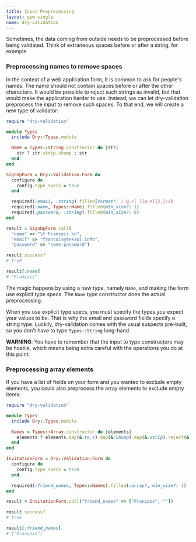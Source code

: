 ```yaml
---
title: Input Preprocessing
layout: gem-single
name: dry-validation
---
```


Sometimes, the data coming from outside needs to be preprocessed before being validated. Think of extraneous spaces before or after a string, for example.

### Preprocessing names to remove spaces

In the context of a web application form, it is common to ask for people's names. The name should not contain spaces before or after the other characters. It would be possible to reject such strings as invalid, but that would make the application harder to use. Instead, we can let dry-validation preprocess the input to remove such spaces. To that end, we will create a new type of validator:

```ruby
require "dry-validation"

module Types
  include Dry::Types.module

  Name = Types::String.constructor do |str|
    str ? str.strip.chomp : str
  end
end

SignUpForm = Dry::Validation.Form do
  configure do
    config.type_specs = true
  end

  required(:email, :string).filled(format?: /.@.+[.][a-z]{2,}/i)
  required(:name, Types::Name).filled(min_size?: 1)
  required(:password, :string).filled(min_size?: 6)
end

result = SignUpForm.call(
  "name" => "\t François \n",
  "email" => "francois@teksol.info",
  "password" => "some password")

result.success?
# true

result[:name]
# "François"
```

The magic happens by using a new type, namely `Name`, and making the form use explicit type specs. The `Name` type constructor does the actual preprocessing.

When you use explicit type specs, you must specify the types you expect your values to be. That is why the email and password fields specify a string type. Luckily, dry-validation comes with the usual suspects pre-built, so you don't have to type `Types::String` long-hand.

**WARNING**: You have to remember that the input to type constructors may be hostile, which means being extra careful with the operations you do at this point.

### Preprocessing array elements

If you have a list of fields on your form and you wanted to exclude empty elements, you could also preprocess the array elements to exclude empty items:

```ruby
require "dry-validation"

module Types
  include Dry::Types.module

  Names = Types::Array.constructor do |elements|
    elements ? elements.map(&:to_s).map(&:chomp).map(&:strip).reject(&:empty?) : elements
  end
end

InvitationForm = Dry::Validation.Form do
  configure do
    config.type_specs = true
  end

  required(:friend_names, Types::Names).filled(:array?, min_size?: 1)
end

result = InvitationForm.call("friend_names" => ["François", ""])

result.success?
# true

result[:friend_names]
# ["François"]
```
